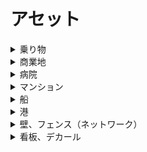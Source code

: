 
# アセット


<details>
<summary>乗り物</summary>

- Kuroneko_yamato（クロネコヤマト運送バン）  
https://steamcommunity.com/sharedfiles/filedetails/?id=516971967

- Sagawa-kyubin-truck(佐川急便)  
https://steamcommunity.com/sharedfiles/filedetails/?id=509675084

- FUKUTSU Truck  
https://steamcommunity.com/sharedfiles/filedetails/?id=2017463514

- Truck Ad SEINO [repaint]  
https://steamcommunity.com/sharedfiles/filedetails/?id=636034026

- Seven-eleven-truck(セブンイレブン配送トラック)  
https://steamcommunity.com/sharedfiles/filedetails/?id=509672101

- Daihatsu Hijet Industrial (Prop)  
https://steamcommunity.com/sharedfiles/filedetails/?id=1178515955

- Electric Vehicles Prop Pack  
https://steamcommunity.com/sharedfiles/filedetails/?id=1187929794

- [car] Police car Japan GT-R v2.0(AD)  
https://steamcommunity.com/sharedfiles/filedetails/?id=457451374

- JP Toyota Rental Lease トヨタレンタリース  
https://steamcommunity.com/sharedfiles/filedetails/?id=1588251273

- NISSAN  
https://steamcommunity.com/sharedfiles/filedetails/?id=1846072538

- Mercedes-Benz Dealership (RICO)  
https://steamcommunity.com/sharedfiles/filedetails/?id=1844816885

- Volkswagen Dealership (RICO)  
https://steamcommunity.com/sharedfiles/filedetails/?id=1848557019

- BMW , Audi & luxury cars dealer & petrol station.  
https://steamcommunity.com/sharedfiles/filedetails/?id=1834807672
</details>


<details>
<summary>商業地</summary>

- Strip Mall 2x4  
https://steamcommunity.com/sharedfiles/filedetails/?id=413096429

- 2x1 Kyoto Block #5 (Lv1 HD.Comm)  
https://steamcommunity.com/sharedfiles/filedetails/?id=783047476

- 2x1 Kyoto Block #2 (Lv 1 High Density Commercial)  
https://steamcommunity.com/sharedfiles/filedetails/?id=774696019

- 2x4 Kyoto Block #1 (Lv3 High Density Commercial)  
https://steamcommunity.com/sharedfiles/filedetails/?id=772675995

- 3x2 Kyoto Block #7 (Lv2 HD.Comm)  
https://steamcommunity.com/sharedfiles/filedetails/?id=792513106

- 3x3C Kyoto Block #6 (Lv1 Office)  
https://steamcommunity.com/sharedfiles/filedetails/?id=785825173

- JP Workman  
https://steamcommunity.com/sharedfiles/filedetails/?id=1595836824

- wy-JP-Supermarket  
https://steamcommunity.com/sharedfiles/filedetails/?id=1545673130

- wy-JP-Drugstore-A  
https://steamcommunity.com/sharedfiles/filedetails/?id=1557805388

- マツモトキヨシ  
https://steamcommunity.com/sharedfiles/filedetails/?id=1131283438

- wy-JP-ComplexBuilding-IkHata アイフル、ルノアール  
https://steamcommunity.com/sharedfiles/filedetails/?id=2050745514

- wy-JP-SUKIYA-A  
https://steamcommunity.com/sharedfiles/filedetails/?id=1563567240

- wy-JP-Matsuya-A  
https://steamcommunity.com/sharedfiles/filedetails/?id=1560271960

- wy-JP-Yoshinoya-A  
https://steamcommunity.com/sharedfiles/filedetails/?id=1566061264

- wy-JP-KFC-A  
https://steamcommunity.com/sharedfiles/filedetails/?id=1569114173

- wy-JP-Ohsho-A  
https://steamcommunity.com/sharedfiles/filedetails/?id=1624943356

- wy-JP-Gardening  
https://steamcommunity.com/sharedfiles/filedetails/?id=1542093223

- JP-PhotoGallery  
https://steamcommunity.com/sharedfiles/filedetails/?id=1538046967

- Bento Factory  
https://steamcommunity.com/sharedfiles/filedetails/?id=1663977485

- Hotel 123 Tennoji  
https://steamcommunity.com/sharedfiles/filedetails/?id=1668965804

- Government Building  
https://steamcommunity.com/sharedfiles/filedetails/?id=1538591090

- wy-JP-Dennys-A  
https://steamcommunity.com/sharedfiles/filedetails/?id=1967969783

- wy-JP-Laundry-A  
https://steamcommunity.com/sharedfiles/filedetails/?id=1552227605

- Yodobashi AKIBA  
https://steamcommunity.com/sharedfiles/filedetails/?id=456819394

- Costco (RICO)  
https://steamcommunity.com/sharedfiles/filedetails/?id=875668402

- Subway  
https://steamcommunity.com/sharedfiles/filedetails/?id=743645286

- Seiyu  
https://steamcommunity.com/sharedfiles/filedetails/?id=423575061

- Shimamura  
https://steamcommunity.com/sharedfiles/filedetails/?id=419822464

- Seven-Eleven  
https://steamcommunity.com/sharedfiles/filedetails/?id=413745161

- wy-JP-LAWSON-A  
https://steamcommunity.com/sharedfiles/filedetails/?id=1733845363

- wy-JP-FamilyMart-B  
https://steamcommunity.com/sharedfiles/filedetails/?id=1649556356

- FamilyMart C / ファミリーマート  
https://steamcommunity.com/sharedfiles/filedetails/?id=1858557560

- wy-JP-Ministop-A  
https://steamcommunity.com/sharedfiles/filedetails/?id=1796588329

- wy-JP-DailyYamazaki-A  
https://steamcommunity.com/sharedfiles/filedetails/?id=1911699724

- wy-JP-Panasonic-A  
https://steamcommunity.com/sharedfiles/filedetails/?id=1554616369

- [JP]丸亀製麺  
https://steamcommunity.com/sharedfiles/filedetails/?id=1910591939

- Modular Parks Parking  
https://steamcommunity.com/sharedfiles/filedetails/?id=503585005

- Modular Street Parks Parking  
https://steamcommunity.com/sharedfiles/filedetails/?id=504128819

- Active Public Parking - Updated  
https://steamcommunity.com/sharedfiles/filedetails/?id=562598444

- wy-JP-ComplexBuilding-SK  
https://steamcommunity.com/sharedfiles/filedetails/?id=1628176597

- wy-JP_corner_building_1A  
https://steamcommunity.com/sharedfiles/filedetails/?id=1791240106

- wy-JP-LogiThebookstore  
https://steamcommunity.com/sharedfiles/filedetails/?id=1580805082

- wy-JP-RamenHidakaya-A  
https://steamcommunity.com/sharedfiles/filedetails/?id=1577062418

- wy-JP-SuperPotato-Akihabara  
https://steamcommunity.com/sharedfiles/filedetails/?id=1573194640

- wy-JP-BALUKO-Matsunoya-A  
https://steamcommunity.com/sharedfiles/filedetails/?id=1832918414

- wy-JP-McDonalds-A  
https://steamcommunity.com/sharedfiles/filedetails/?id=1549532558

- wy-JP-CoffeeShop  
https://steamcommunity.com/sharedfiles/filedetails/?id=1540727600

- wy-JP-ComplexBuilding-All  
https://steamcommunity.com/sharedfiles/filedetails/?id=2018778244

- wy-JP-CornerBuilding-KS  
https://steamcommunity.com/sharedfiles/filedetails/?id=1742528378

- wy-JP-ComplexBuilding-FENo1  
https://steamcommunity.com/sharedfiles/filedetails/?id=2027391096

- wy-JP-ComplexBuilding-nz11178  
https://steamcommunity.com/sharedfiles/filedetails/?id=2037100898

- wy-JP-KubotianBuildingMaterials  
https://steamcommunity.com/sharedfiles/filedetails/?id=1952270899

- JP Corner Building / コーナー用雑居ビル  
https://steamcommunity.com/sharedfiles/filedetails/?id=1820849230

- Modular Parks 4x4 Covered Tables  
https://steamcommunity.com/sharedfiles/filedetails/?id=915685348

- Industrial Park Plaza: Williams Industrial Sales and Repair  
https://steamcommunity.com/sharedfiles/filedetails/?id=916471587

- Park&Ride Car Park  
https://steamcommunity.com/sharedfiles/filedetails/?id=465791355

- 商店 A (Japanese Rural Shop A)  
https://steamcommunity.com/sharedfiles/filedetails/?id=1417994603

- Sasebo JP Office WJ-A  
https://steamcommunity.com/sharedfiles/filedetails/?id=1940178708

- Parking  
https://steamcommunity.com/sharedfiles/filedetails/?id=489194471

- Parking  
https://steamcommunity.com/sharedfiles/filedetails/?id=528294016

- Parking  
https://steamcommunity.com/sharedfiles/filedetails/?id=727017939

- Parking  
https://steamcommunity.com/sharedfiles/filedetails/?id=1235464709

- Parking Park 4*3  
https://steamcommunity.com/sharedfiles/filedetails/?id=652521002

- Pvtdragon Parking Lot park  
https://steamcommunity.com/sharedfiles/filedetails/?id=526510448

</details>


<details>
<summary>病院</summary>

- wy-P-MucunHospital  
https://steamcommunity.com/sharedfiles/filedetails/?id=1840642497

- 墓地 Japanese Cemetery  
https://steamcommunity.com/sharedfiles/filedetails/?id=1379307480
</details>



<details>
<summary>マンション</summary>

- 大和ハイツ  
https://steamcommunity.com/sharedfiles/filedetails/?id=895057737

- JP Apartment with stores / 店舗併設のマンション  
https://steamcommunity.com/sharedfiles/filedetails/?id=2034708299

- jp_re2 (Japanese country house)  
https://steamcommunity.com/sharedfiles/filedetails/?id=1906556374

- jp_re3 (Japanese house)  
https://steamcommunity.com/sharedfiles/filedetails/?id=1910010921

- jp_re4 (Japanese house)  
https://steamcommunity.com/sharedfiles/filedetails/?id=1910010155

- jp_re6~9  
https://steamcommunity.com/sharedfiles/filedetails/?id=1944630800

- jp_re10~13  
https://steamcommunity.com/sharedfiles/filedetails/?id=1995360220

- jp_co1 (Nozawa Building)  
https://steamcommunity.com/sharedfiles/filedetails/?id=1928355606

- jp_apt2a (Apartment)  
https://steamcommunity.com/sharedfiles/filedetails/?id=1913355488

- jp_apt3 (apartment)  
https://steamcommunity.com/sharedfiles/filedetails/?id=1917985266

- Won Won Apartments  
https://steamcommunity.com/sharedfiles/filedetails/?id=630382466

- wy-JP-LnstiuteOfLanguage  
https://steamcommunity.com/sharedfiles/filedetails/?id=1907407312

- Sasebo JP Apartment C  
https://steamcommunity.com/sharedfiles/filedetails/?id=1968188716

- Japanese House A ( 3 Colors )/ 日本の住宅A 3色セット[GROW]   
https://steamcommunity.com/sharedfiles/filedetails/?id=1359264409

- 10A-464D83-2P-V1 (RICO version)  
https://steamcommunity.com/sharedfiles/filedetails/?id=654086847

- 10A-464D83-2P-V2 (RICO Version)  
https://steamcommunity.com/sharedfiles/filedetails/?id=654087642

- Apartments Growable lvl2 4x4  
https://steamcommunity.com/sharedfiles/filedetails/?id=406538067

- wy-JP-Mansions-HA_ABC  
https://steamcommunity.com/sharedfiles/filedetails/?id=1641248197

- wy-JP-Mansions-MB-ABC  
https://steamcommunity.com/sharedfiles/filedetails/?id=1616602144

- wy-JP-Mansions-QJI-AB  
https://steamcommunity.com/sharedfiles/filedetails/?id=1605027461

- JP-Mansions-WL-AB  
https://steamcommunity.com/sharedfiles/filedetails/?id=1825124836

- wy-JP-Mansions-YM-HanaKoganei  
https://steamcommunity.com/sharedfiles/filedetails/?id=1590846860

- wy-JP-Mansions-ND2-AB  
https://steamcommunity.com/sharedfiles/filedetails/?id=1597258379

- School accommodation  
https://steamcommunity.com/sharedfiles/filedetails/?id=1193486698

- Soviet style 5-story Tenement Red/RB  
https://steamcommunity.com/sharedfiles/filedetails/?id=546268754

- Soviet style 5-story Tenement Red/BB  
https://steamcommunity.com/sharedfiles/filedetails/?id=546279817

- NE1A High Residential  
https://steamcommunity.com/sharedfiles/filedetails/?id=1571953025

- NE1B High Residential  
https://steamcommunity.com/sharedfiles/filedetails/?id=1571957218

- NE1C High Residential RICO  
https://steamcommunity.com/sharedfiles/filedetails/?id=1571963441

- RussianSchool  
https://steamcommunity.com/sharedfiles/filedetails/?id=953512735

- Japanese Elementary School  
https://steamcommunity.com/sharedfiles/filedetails/?id=850194031

- Japanese High School  
https://steamcommunity.com/sharedfiles/filedetails/?id=1122832630

- Midsized Elementary School  
https://steamcommunity.com/sharedfiles/filedetails/?id=1205031052
</details>


<details>
<summary>船</summary>

- Container Feeder Ship   
https://steamcommunity.com/sharedfiles/filedetails/?id=842042695
</details>


<details>
<summary>港</summary>

- 4x4 Rusty Warehouse 2 - Growable + RICO  
https://steamcommunity.com/sharedfiles/filedetails/?id=923935112

- Japanese Warehouses 2  
https://steamcommunity.com/sharedfiles/filedetails/?id=912903224

- Container storage stacks - Large pack 2  
https://steamcommunity.com/sharedfiles/filedetails/?id=2024731446  

- Container storage stacks - Large pack 3  
https://steamcommunity.com/sharedfiles/filedetails/?id=2024733461  
　→依存
　- Big Decal Cargo Yard   
　　https://steamcommunity.com/workshop/filedetails/?id=886797091  
　　→依存
　　- Decal Prop Fix  
　　https://steamcommunity.com/workshop/filedetails/?id=767233815  

- Real Containers Prop 9  
https://steamcommunity.com/sharedfiles/filedetails/?id=485530178  

- Real Containers Prop 3  
https://steamcommunity.com/sharedfiles/filedetails/?id=485529348  

- Real Containers Prop 2  
https://steamcommunity.com/sharedfiles/filedetails/?id=485529227  

- Container Terminal  
https://steamcommunity.com/sharedfiles/filedetails/?id=662789868  

- Container stacks - Pack 4 mix  
https://steamcommunity.com/sharedfiles/filedetails/?id=866906159  
　→依存
　- Loading Screen Mod  
　https://steamcommunity.com/workshop/filedetails/?id=667342976  

- Container Rail Cars - Pack 1 シリーズ  
https://steamcommunity.com/workshop/filedetails/?id=854338073

- Automated Stacking Crane   
https://steamcommunity.com/sharedfiles/filedetails/?id=1488264534

- Crane Rails Prop Pack 2: Kearsarge Cranes  
https://steamcommunity.com/sharedfiles/filedetails/?id=1205074380

- Construction Equipment props pack  
https://steamcommunity.com/sharedfiles/filedetails/?id=643183724

- Industrial Pipeline  
https://steamcommunity.com/sharedfiles/filedetails/?id=1377126589

- Container Crane  
https://steamcommunity.com/sharedfiles/filedetails/?id=655270925

- Port Crane Prop A  
https://steamcommunity.com/sharedfiles/filedetails/?id=485528540

- Industial Park with crane  
https://steamcommunity.com/sharedfiles/filedetails/?id=793789210

- Dream Crane [PROP]  
https://steamcommunity.com/sharedfiles/filedetails/?id=485289272

- Animated Gantry Crane  
https://steamcommunity.com/sharedfiles/filedetails/?id=1749098440
　→依存
　Custom Animation Loader (CAL)  
　https://steamcommunity.com/workshop/filedetails/?id=1664509314

</details>


<details>
<summary>壁、フェンス（ネットワーク）</summary>

- Concrete wall - 01  
https://steamcommunity.com/sharedfiles/filedetails/?id=1433216759

- Line Decal Networks  
https://steamcommunity.com/sharedfiles/filedetails/?id=1392183934

</details>


<details>
<summary>看板、デカール</summary>

- Decal Prop Fix  
https://steamcommunity.com/sharedfiles/filedetails/?id=767233815

- 日本全国交通看板55本セット_Traffic Sign 55  
https://steamcommunity.com/sharedfiles/filedetails/?id=1564028010

- Japanese Advertising Boards 10 Pack / 日本の看板広告セット（10個入）  
https://steamcommunity.com/sharedfiles/filedetails/?id=1233106559

- Destroyed Asphalt Decal  
https://steamcommunity.com/sharedfiles/filedetails/?id=1848987728

- Cracks light  
https://steamcommunity.com/sharedfiles/filedetails/?id=775867389

- Cracks dark  
https://steamcommunity.com/sharedfiles/filedetails/?id=775868043

- Big Decal Cracks  
https://steamcommunity.com/sharedfiles/filedetails/?id=767694557

- Big Decal Stains  
https://steamcommunity.com/sharedfiles/filedetails/?id=767695591

- Big Decal More Stains  
https://steamcommunity.com/sharedfiles/filedetails/?id=881628000

- Big Decal More Dirt  
https://steamcommunity.com/sharedfiles/filedetails/?id=894501604

- Theme Decals  
https://steamcommunity.com/sharedfiles/filedetails/?id=895061550

- Roof Surface Networks  
https://steamcommunity.com/sharedfiles/filedetails/?id=1758864319

- Big Decal Mud  
https://steamcommunity.com/sharedfiles/filedetails/?id=874716774

- Small Decal Numbers  
https://steamcommunity.com/sharedfiles/filedetails/?id=885862793

- Expressway joints  
https://steamcommunity.com/sharedfiles/filedetails/?id=1241483031

- Japanese Road Decal - Speed Limit (60)  
https://steamcommunity.com/sharedfiles/filedetails/?id=883965465

- Japanese Road Decal - No U Turn  
https://steamcommunity.com/sharedfiles/filedetails/?id=883962457


</details>



